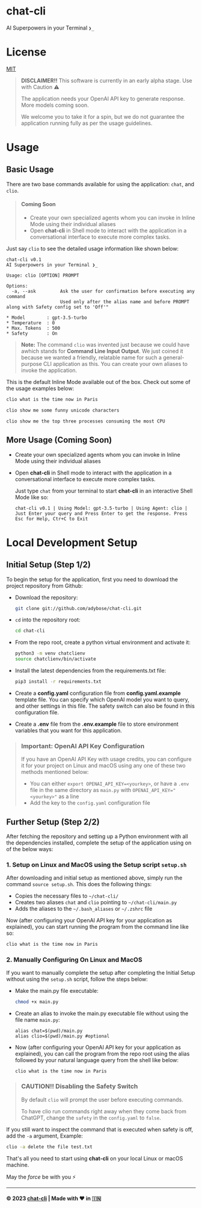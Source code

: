 # chat-cli
AI Superpowers in your Terminal `❯_`


# License
[MIT](LICENSE)


> **DISCLAIMER!!** This software is currently in an early alpha stage. Use with Caution ⚠️
>
> The application needs your OpenAI API key to generate response. More models coming soon.
>
> We welcome you to take it for a spin, but we do not guarantee the application running fully as per the usage guidelines.


# Usage
## Basic Usage
There are two base commands available for using the application: 
`chat`, and `clio`.
> #### Coming Soon
> - Create your own specialized agents whom you can invoke in Inline Mode using their individual aliases
> - Open **chat-cli** in Shell mode to interact with the application in a conversational interface to execute more complex tasks.




Just say `clio` to see the detailed usage information like shown below:
```
chat-cli v0.1
AI Superpowers in your Terminal ❯_

Usage: clio [OPTION] PROMPT

Options:
  -a, --ask         Ask the user for confirmation before executing any command
                    Used only after the alias name and before PROMPT along with Safety config set to 'Off'"

* Model        : gpt-3.5-turbo
* Temperature  : 0
* Max. Tokens  : 500
* Safety       : On
```
> **Note:** The command `clio` was invented just because we could have awhich stands for **Command Line Input Output**. We just coined it because we wanted a friendly, relatable name for such a general-purpose CLI application as this. You can create your own aliases to invoke the application.

This is the default Inline Mode available out of the box. Check out some of the usage examples below:
```bash
clio what is the time now in Paris

clio show me some funny unicode characters

clio show me the top three processes consuming the most CPU
```

## More Usage (Coming Soon)
- Create your own specialized agents whom you can invoke in Inline Mode using their individual aliases
 - Open **chat-cli** in Shell mode to interact with the application in a conversational interface to execute more complex tasks.

    Just type `chat` from your terminal to start **chat-cli** in an interactive Shell Mode like so:
    ```
    chat-cli v0.1 | Using Model: gpt-3.5-turbo | Using Agent: clio | Just Enter your query and Press Enter to get the response. Press Esc for Help, Ctr+C to Exit
    ```


# Local Development Setup

## Initial Setup (Step 1/2)
To begin the setup for the application, first you need to download the project repository from Github:
- Download the repository:
  ```bash
  git clone git://github.com/adybose/chat-cli.git
  ```
- `cd` into the repository root:
  ```bash
  cd chat-cli
  ```
- From the repo root, create a python virtual environment and activate it:
  ```bash
  python3 -m venv chatclienv
  source chatclienv/bin/activate
  ```
- Install the latest dependencies from the requirements.txt file:
  ```bash
  pip3 install -r requirements.txt
  ```

- Create a **config.yaml** configuration file from **config.yaml.example** template file. You can specify which OpenAI model you want to query, and other settings in this file. The safety switch can also be found in this configuration file.
- Create a **.env** file from the **.env.example** file to store environment variables that you want for this application.


> ### Important: OpenAI API Key Configuration
>
> If you have an OpenAI API Key with usage credits, you can configure it for your project on Linux and macOS using any one of these two methods mentioned below:
> - You can either `export OPENAI_API_KEY=<yourkey>`, or have a `.env` file in the same directory as `main.py` with `OPENAI_API_KEY="<yourkey>"` as a line
> - Add the key to the `config.yaml` configuration file


## Further Setup (Step 2/2)
After fetching the repository and setting up a Python environment with all the dependencies installed, complete the setup of the application using on of the below ways:

### 1. Setup on Linux and MacOS using the Setup script `setup.sh`
After downloading and initial setup as mentioned above, simply run the command `source setup.sh`. This does the following things:
- Copies the necessary files to `~/chat-cli/`
- Creates two aliases `chat` and `clio` pointing to `~/chat-cli/main.py`
- Adds the aliases to the `~/.bash_aliases` or `~/.zshrc` file

Now (after configuring your OpenAI API key for your application as explained), you can start running the program from the command line like so:
```bash
clio what is the time now in Paris
```

### 2. Manually Configuring On Linux and MacOS
If you want to manually complete the setup after completing the Initial Setup without using the `setup.sh` script, follow the steps below:
- Make the main.py file executable:
  ```bash
  chmod +x main.py
  ```
- Create an alias to invoke the main.py executable file without using the file name `main.py`:
  ```
  alias chat=$(pwd)/main.py
  alias clio=$(pwd)/main.py #optional
  ```
- Now (after configuring your OpenAI API key for your application as explained), you can call the program from the repo root using the alias followed by your natural language query from the shell like below:
  ```
  clio what is the time now in Paris
  ```


> ### CAUTION!! Disabling the Safety Switch
>
> By default `clio` will prompt the user before executing commands. 
>
> To have clio run commands right away when they come back from ChatGPT, change the `safety` in the `config.yaml` to `false`.

If you still want to inspect the command that is executed when safety is off, add the `-a` argument, Example:
```bash
clio -a delete the file test.txt
```

That's all you need to start using **chat-cli** on your local Linux or macOS machine.

May the _force_ be with you ⚡

---
#### ©️ 2023 [chat-cli](https://github.com/adybose/chat-cli/) | Made with  ❤️  in  🇮🇳
